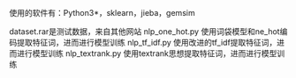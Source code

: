 使用的软件有：Python3*，sklearn，jieba，gemsim

dataset.rar是测试数据，来自其他网站
nlp_one_hot.py 使用词袋模型和ne_hot编码提取特征词，进而进行模型训练
nlp_tf_idf.py  使用改进的tf_idf提取特征词，进而进行模型训练
nlp_textrank.py 使用textrank思想提取特征词，进而进行模型训练
